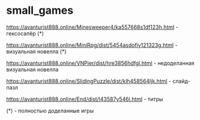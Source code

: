 # small_games

https://avanturist888.online/Minesweeper4/ka557668s1df123h.html - гексосапёр (*)

https://avanturist888.online/MiniRpg/dist/5454asdofiy121323g.html - визуальная новелла (*)

https://avanturist888.online/VNPier/dist/hre3856hdfgl.html - недоделанная визуальная новелла

https://avanturist888.online/SlidingPuzzle/dist/klh458564ljk.html - слайд-пазл

https://avanturist888.online/End/dist/l43587y546i.html - титры

(*) - полностью доделанные игры
